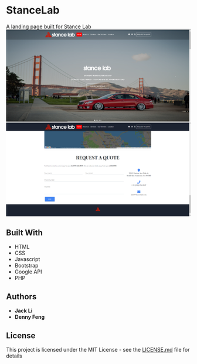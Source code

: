 # StanceLab
A landing page built for Stance Lab
![Home](img/sample/home.png)
![Quote](img/sample/quote.png)

## Built With

* HTML
* CSS
* Javascript
* Bootstrap
* Google API
* PHP

## Authors

* **Jack Li**
* **Denny Feng**

## License

This project is licensed under the MIT License - see the [LICENSE.md](LICENSE.md) file for details
